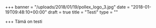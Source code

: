 +++
banner = "/uploads/2018/01/19/pollex_logo_3.jpg"
date = "2018-01-19T09:48:10+00:00"
draft = true
title = "Testi"
type = ""

+++
Tämä on testi